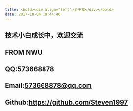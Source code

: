 ```yaml
---
title: <bold><div align="left">关于我</div></bold>
date: 2017-10-04 10:44:40
---
```

 ## 技术小白成长中，欢迎交流  
 ## FROM NWU
 ## QQ:573668878  
 ## Email:573668878@qq.com
 ## Github:<https://github.com/Steven1997>
